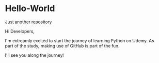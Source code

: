 # Hello-World
Just another repository

Hi Developers,

I'm extreamly excited to start the journey of learning Python on Udemy. As part of the study, making use of GitHub is part of the fun.

I'll see you along the journey!

